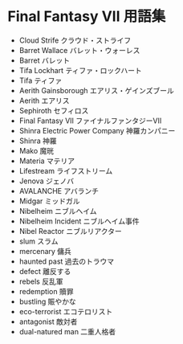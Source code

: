 ﻿# Final Fantasy VII 用語集
 - Cloud Strife クラウド・ストライフ
 - Barret Wallace バレット・ウォーレス
 - Barret バレット
 - Tifa Lockhart ティファ・ロックハート
 - Tifa ティファ
 - Aerith Gainsborough エアリス・ゲインズブール
 - Aerith エアリス
 - Sephiroth セフィロス
 - Final Fantasy VII ファイナルファンタジーVII
 - Shinra Electric Power Company 神羅カンパニー
 - Shinra 神羅
 - Mako 魔晄
 - Materia マテリア
 - Lifestream ライフストリーム
 - Jenova ジェノバ
 - AVALANCHE アバランチ
 - Midgar ミッドガル
 - Nibelheim ニブルヘイム
 - Nibelheim Incident ニブルヘイム事件
 - Nibel Reactor ニブルリアクター
 - slum スラム
 - mercenary 傭兵
 - haunted past 過去のトラウマ
 - defect 離反する
 - rebels 反乱軍
 - redemption 贖罪
 - bustling 賑やかな
 - eco-terrorist エコテロリスト
 - antagonist 敵対者
 - dual-natured man 二重人格者